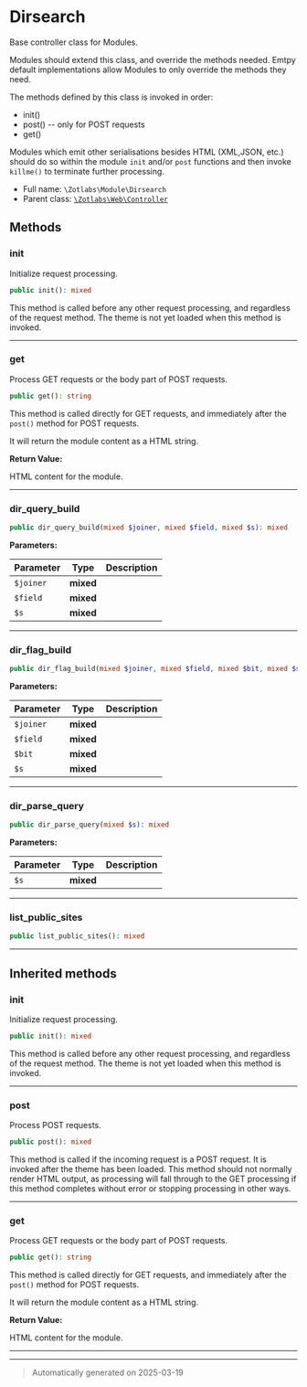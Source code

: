 
# Dirsearch

Base controller class for Modules.

Modules should extend this class, and override the methods needed. Emtpy
default implementations allow Modules to only override the methods they
need.

The methods defined by this class is invoked in order:

  - init()
  - post() -- only for POST requests
  - get()

Modules which emit other serialisations besides HTML (XML,JSON, etc.) should
do so within the module `init` and/or `post` functions and then invoke
`killme()` to terminate further processing.

* Full name: `\Zotlabs\Module\Dirsearch`
* Parent class: [`\Zotlabs\Web\Controller`](../Web/Controller.md)




## Methods


### init

Initialize request processing.

```php
public init(): mixed
```

This method is called before any other request processing, and
regardless of the request method. The theme is not yet loaded when
this method is invoked.










***

### get

Process GET requests or the body part of POST requests.

```php
public get(): string
```

This method is called directly for GET requests, and immediately after the
`post()` method for POST requests.

It will return the module content as a HTML string.







**Return Value:**

HTML content for the module.




***

### dir_query_build



```php
public dir_query_build(mixed $joiner, mixed $field, mixed $s): mixed
```








**Parameters:**

| Parameter | Type | Description |
|-----------|------|-------------|
| `$joiner` | **mixed** |  |
| `$field` | **mixed** |  |
| `$s` | **mixed** |  |





***

### dir_flag_build



```php
public dir_flag_build(mixed $joiner, mixed $field, mixed $bit, mixed $s): mixed
```








**Parameters:**

| Parameter | Type | Description |
|-----------|------|-------------|
| `$joiner` | **mixed** |  |
| `$field` | **mixed** |  |
| `$bit` | **mixed** |  |
| `$s` | **mixed** |  |





***

### dir_parse_query



```php
public dir_parse_query(mixed $s): mixed
```








**Parameters:**

| Parameter | Type | Description |
|-----------|------|-------------|
| `$s` | **mixed** |  |





***

### list_public_sites



```php
public list_public_sites(): mixed
```












***


## Inherited methods


### init

Initialize request processing.

```php
public init(): mixed
```

This method is called before any other request processing, and
regardless of the request method. The theme is not yet loaded when
this method is invoked.










***

### post

Process POST requests.

```php
public post(): mixed
```

This method is called if the incoming request is a POST request. It is
invoked after the theme has been loaded. This method should not normally
render HTML output, as processing will fall through to the GET processing
if this method completes without error or stopping processing in other
ways.










***

### get

Process GET requests or the body part of POST requests.

```php
public get(): string
```

This method is called directly for GET requests, and immediately after the
`post()` method for POST requests.

It will return the module content as a HTML string.







**Return Value:**

HTML content for the module.




***


***
> Automatically generated on 2025-03-19
